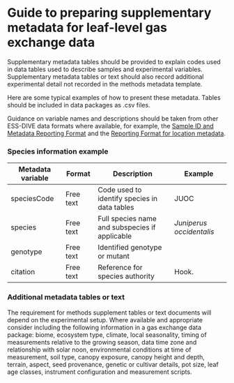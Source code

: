 # Guide to preparing supplementary metadata for leaf-level gas exchange data
Supplementary metadata tables should be provided to explain codes used in data tables used to describe samples and experimental variables. Supplementary metadata tables or text should also record additional experimental detail not recorded in the methods metadata template. 

Here are some typical examples of how to present these metadata. Tables should be included in data packages as .csv files.

Guidance on variable names and descriptions should be taken from other ESS-DIVE data formats where available, for example, the [Sample ID and Metadata Reporting Format](https://github.com/ess-dive-workspace/essdive-sample-id-metadata) and the [Reporting Format for location metadata](https://github.com/ess-dive-workspace/essdive-location-metadata). 

### Species information example
**Metadata variable**|**Format**|**Description**|**Example**
-----|-----|-----|-----
speciesCode|Free text|Code used to identify species in data tables|JUOC
species |Free text|Full species name and subspecies if applicable|*Juniperus occidentalis*
genotype|Free text|Identified genotype or mutant| 
citation|Free text|Reference for species authority|Hook.

### Additional metadata tables or text
The requirement for methods supplement tables or text documents will depend on the experimental setup. Where available and appropriate consider including the following information in a gas exchange data package: biome, ecosystem type, climate, local seasonality, timing of measurements relative to the growing season, data time zone and relationship with solar noon, environmental conditions at time of measurement, soil type, canopy exposure, canopy height and depth, terrain, aspect, seed provenance, genetic or cultivar details, pot size, leaf age classes, instrument configuration and measurement scripts.
